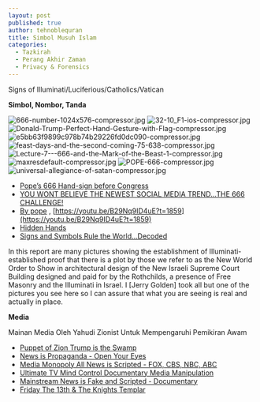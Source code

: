 ```yaml
---
layout: post
published: true
author: tehnoblequran
title: Simbol Musuh Islam
categories:
  - Tazkirah
  - Perang Akhir Zaman
  - Privacy & Forensics
---
```

Signs of Illuminati/Luciferious/Catholics/Vatican


**Simbol, Nombor, Tanda**

![666-number-1024x576-compressor.jpg]({{site.baseurl}}/images/666-number-1024x576-compressor.jpg)
![32-10_F1-ios-compressor.jpg]({{site.baseurl}}/images/32-10_F1-ios-compressor.jpg)
![Donald-Trump-Perfect-Hand-Gesture-with-Flag-compressor.jpg]({{site.baseurl}}/images/Donald-Trump-Perfect-Hand-Gesture-with-Flag-compressor.jpg)
![e5bb63f9899c978b74b29226fd0dc090-compressor.jpg]({{site.baseurl}}/images/e5bb63f9899c978b74b29226fd0dc090-compressor.jpg)
![feast-days-and-the-second-coming-75-638-compressor.jpg]({{site.baseurl}}/images/feast-days-and-the-second-coming-75-638-compressor.jpg)
![Lecture-7---666-and-the-Mark-of-the-Beast-1-compressor.jpg]({{site.baseurl}}/images/Lecture-7---666-and-the-Mark-of-the-Beast-1-compressor.jpg)
![maxresdefault-compressor.jpg]({{site.baseurl}}/images/maxresdefault-compressor.jpg)
![POPE-666-compressor.jpg]({{site.baseurl}}/images/POPE-666-compressor.jpg)
![universal-allegiance-of-satan-compressor.jpg]({{site.baseurl}}/images/universal-allegiance-of-satan-compressor.jpg)



- [Pope’s 666 Hand-sign before Congress](https://www.youtube.com/watch?v=vl-zk7cIRMo)
- [YOU WONT BELIEVE THE NEWEST SOCIAL MEDIA TREND...THE 666 CHALLENGE!](https://www.youtube.com/watch?v=oWpyQpHkuWI)
- [By pope](https://youtu.be/B29Nq9ID4uE?t=645) , [https://youtu.be/B29Nq9ID4uE?t=1859](https://youtu.be/B29Nq9ID4uE?t=1859)
- [Hidden Hands](https://youtu.be/8x_xdq3PAbI?t=1627)
- [Signs and Symbols Rule the World...Decoded](https://www.youtube.com/watch?v=-3z1byvlN3Y)


In this report are many pictures showing the establishment of Illuminati-established proof that there is a plot by those we refer to as the New World Order to Show in architectural design of the New Israeli Supreme Court Building designed and paid for by the Rothchilds, a presence of Free Masonry and the Illuminati in Israel. I [Jerry Golden] took all but one of the pictures you see here so I can assure that what you are seeing is real and actually in place.

**Media**

Mainan Media Oleh Yahudi Zionist Untuk Mempengaruhi Pemikiran Awam
- [Puppet of Zion  Trump is the Swamp](https://www.youtube.com/watch?v=SNPNWEY44NY&bpctr=1531301689)
- [News is Propaganda - Open Your Eyes](https://www.youtube.com/watch?v=cabD_0h5mcA)
- [Media Monopoly All News is Scripted - FOX, CBS, NBC, ABC](https://www.youtube.com/watch?v=fWVgDLDNp5w)
- [Ultimate TV Mind Control Documentary  Media Manipulation](https://www.youtube.com/watch?v=-b9j6fJqD-g&t=0s)
- [Mainstream News is Fake and Scripted - Documentary](https://www.youtube.com/watch?v=8McFUK5Y8WA)
- [Friday The 13th & The Knights Templar](https://www.youtube.com/watch?v=2vseEmfr88g)

